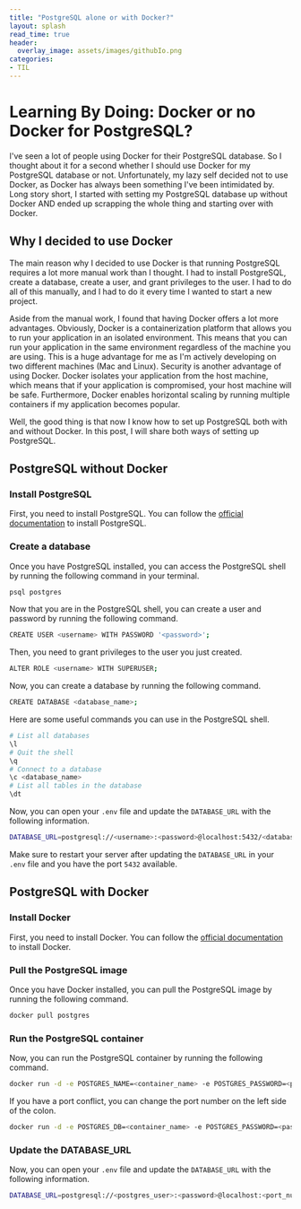 ```yaml
---
title: "PostgreSQL alone or with Docker?" 
layout: splash
read_time: true
header:
  overlay_image: assets/images/githubIo.png
categories:
- TIL
---
```


# Learning By Doing: Docker or no Docker for PostgreSQL?

I've seen a lot of people using Docker for their PostgreSQL database. So I thought about it for a second whether I should use Docker for my PostgreSQL database or not. Unfortunately, my lazy self decided not to use Docker, as Docker has always been something I've been intimidated by. Long story short, I started with setting my PostgreSQL database up without Docker AND ended up scrapping the whole thing and starting over with Docker.

## Why I decided to use Docker
The main reason why I decided to use Docker is that running PostgreSQL requires a lot more manual work than I thought. I had to install PostgreSQL, create a database, create a user, and grant privileges to the user. I had to do all of this manually, and I had to do it every time I wanted to start a new project. 

Aside from the manual work, I found that having Docker offers a lot more advantages. Obviously, Docker is a containerization platform that allows you to run your application in an isolated environment. This means that you can run your application in the same environment regardless of the machine you are using. This is a huge advantage for me as I'm actively developing on two different machines (Mac and Linux). Security is another advantage of using Docker. Docker isolates your application from the host machine, which means that if your application is compromised, your host machine will be safe. Furthermore, Docker enables horizontal scaling by running multiple containers if my application becomes popular.

Well, the good thing is that now I know how to set up PostgreSQL both with and without Docker. In this post, I will share both ways of setting up PostgreSQL.

## PostgreSQL without Docker
### Install PostgreSQL
First, you need to install PostgreSQL. You can follow the [official documentation](https://www.postgresql.org/download/) to install PostgreSQL. 

### Create a database
Once you have PostgreSQL installed, you can access the PostgreSQL shell by running the following command in your terminal. 

```bash
psql postgres
``` 

Now that you are in the PostgreSQL shell, you can create a user and password by running the following command. 

```bash
CREATE USER <username> WITH PASSWORD '<password>';
```

Then, you need to grant privileges to the user you just created. 

```bash
ALTER ROLE <username> WITH SUPERUSER;
``` 

Now, you can create a database by running the following command. 

```bash
CREATE DATABASE <database_name>;
```

Here are some useful commands you can use in the PostgreSQL shell. 

```bash
# List all databases
\l
# Quit the shell
\q
# Connect to a database
\c <database_name>
# List all tables in the database
\dt
```

Now, you can open your `.env` file and update the `DATABASE_URL` with the following information. 

```bash
DATABASE_URL=postgresql://<username>:<password>@localhost:5432/<database_name>
```

Make sure to restart your server after updating the `DATABASE_URL` in your `.env` file and you have the port `5432` available.

## PostgreSQL with Docker
### Install Docker
First, you need to install Docker. You can follow the [official documentation](https://docs.docker.com/get-docker/) to install Docker.

### Pull the PostgreSQL image
Once you have Docker installed, you can pull the PostgreSQL image by running the following command. 

```bash
docker pull postgres
```

### Run the PostgreSQL container 
Now, you can run the PostgreSQL container by running the following command. 

```bash
docker run -d -e POSTGRES_NAME=<container_name> -e POSTGRES_PASSWORD=<password> -e POSTGRES_USER=<postgres_user> -p 5432:5432 -d postgres
```
If you have a port conflict, you can change the port number on the left side of the colon. 

```bash
docker run -d -e POSTGRES_DB=<container_name> -e POSTGRES_PASSWORD=<password> -e POSTGRES_USER=<postgres_user> -p <port_number>:5432 -d postgres
```

### Update the DATABASE_URL
Now, you can open your `.env` file and update the `DATABASE_URL` with the following information. 

```bash
DATABASE_URL=postgresql://<postgres_user>:<password>@localhost:<port_number>/<container_name>
```

